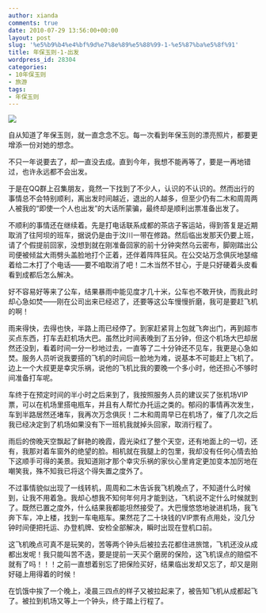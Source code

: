 ```yaml
---
author: xianda
comments: true
date: 2010-07-29 13:56:00+00:00
layout: post
slug: '%e5%b9%b4%e4%bf%9d%e7%8e%89%e5%88%99-1-%e5%87%ba%e5%8f%91'
title: 年保玉则-1-出发
wordpress_id: 28304
categories:
- 10年保玉则
- 旅游
tags:
- 年保玉则
---
```


![](http://pic.yupoo.com/wxda/BtxXCiKi/medish.jpg)

 

自从知道了年保玉则，就一直念念不忘。每一次看到年保玉则的漂亮照片，都要更增添一份对她的想念。

 

不只一年说要去了，却一直没去成。直到今年，我想不能再等了，要是一再地错过，也许永远都不会出发。

 

于是在QQ群上召集朋友，竟然一下找到了不少人，认识的不认识的。然而出行的事情总不会特别顺利，离出发时间越近，退出的人越多，但至少仍有二木和周周两人被我的“即使一个人也出发”的大话所蒙骗，最终却是顺利出票准备出发了。

 

不顺利的事情还在继续着。先是打电话联系成都的茶店子客运站，得到答复是近期取消了往阿坝的班车，据说仍是由于汶川一带在修路。然后临出发那天仍要上班，请了个假提前回家，没想到就在刚准备回家的前十分钟突然乌云密布，脚刚踏出公司便被倾盆大雨劈头盖脸地打个正着，还伴着阵阵狂风。在公交站万念俱灰地瑟缩着给二木打了个电话——要不咱取消了吧！二木当然不甘心，于是只好硬着头皮看看到成都后怎么解决。

   <!-- more -->    

好不容易好等来了公车，结果暴雨中能见度才几十米，公车也不敢开快，而我此时却心急如焚——刚在公司出来已经迟了，还要等这公车慢慢折磨，我可是要赶飞机的啊！

 

雨来得快，去得也快，半路上雨已经停了。到家赶紧背上包就飞奔出门，再到超市买点东西，打车去赶机场大巴。虽然比时间表晚到了五分钟，但这个机场大巴却居然还没到，看着时间一分一秒地过去，一直等了二十分钟还不见车，我更是心急如焚。服务人员听说我要搭的飞机的时间后一脸地为难，说基本不可能赶上飞机了。边上一个大叔更是幸灾乐祸，说他的飞机比我的要晚一个多小时，他还担心不够时间准备打车呢。

 

车终于在预定时间的半小时之后来到了，我按照服务人员的建议买了张机场VIP票，可以在机场里搭电瓶车，并且有人帮忙办托运之类的。郁闷的事情再次发生，车到半路居然还堵车，我再次万念俱灰！二木和周周早已在机场了，催了几次之后我已经决定到了机场如果没有下一班机我就掉头回家，取消行程了。

 

雨后的傍晚天空飘起了鲜艳的晚霞，霞光染红了整个天空，还有地面上的一切，还有，我那对着车窗外的绝望的脸。相机就在我腿上的包里，我却没有任何心情去拍下这顺手可得的美景。我知道刚才那个幸灾乐祸的家伙心里肯定更加变本加厉地在嘲笑我，殊不知我已将这个得失置之度外了。

 

不过事情貌似出现了一线转机，周周和二木告诉我飞机晚点了，不知道什么时候到，让我不用着急。我却心想我不知何年何月才能到达，飞机说不定什么时候就到了。既然已置之度外，什么结果我都能坦然接受了。大巴慢悠悠地驶进机场，我飞奔下车，冲上楼，找到一车电瓶车。果然花了二十块钱的VIP票有点用处，没几分钟时间便把托运、办登机牌、安检全部解决，瞬时出现在登机口前。

 

这飞机晚点可真不是玩笑的，苦等两个钟头后被拉去花都住进旅馆，飞机还没从成都出发呢！我只能叫苦不迭，要是提前一天买个磨房的保险，这飞机误点的赔偿不就有了吗！！！之前一直想着别忘了把保险买好，结果临出发却又忘了，却又是刚好碰上用得着的时候！

 

在饥饿中挨了一个晚上，凌晨三四点的样子又被拉起来了，被告知飞机从成都起飞了。被拉到机场又等上一个钟头，终于踏上行程了。
